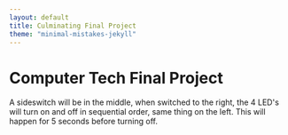 ```yaml
---
layout: default
title: Culminating Final Project
theme: "minimal-mistakes-jekyll"
---
```


# Computer Tech Final Project
A sideswitch will be in the middle, when switched to the right, the 4 LED's will turn on and off in sequential order, same thing on the left. This will happen for 5 seconds before turning off.
